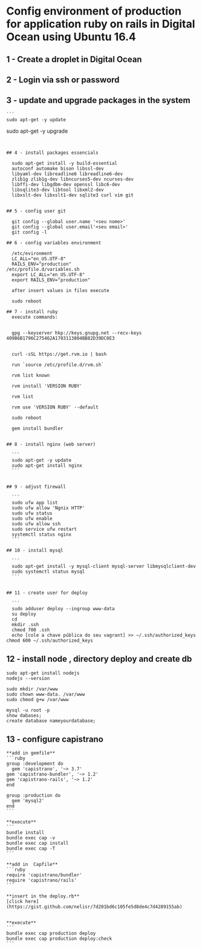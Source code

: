 # Config environment of production for application ruby on rails in Digital Ocean using Ubuntu 16.4 

## 1 - Create a droplet in Digital Ocean

## 2 - Login via ssh or password

## 3 - update and upgrade packages in the system 
	
	```
	sudo apt-get -y update
  sudo apt-get -y upgrade
  ```
	

## 4 - install packages essencials
	
	sudo apt-get install -y build-essential
	autoconf automake bison libssl-dev
	libyaml-dev libreadline6 libreadline6-dev
	zlib1g zlib1g-dev libncurses5-dev ncurses-dev
	libffi-dev libgdbm-dev openssl libc6-dev
	libsqlite3-dev libtool libxml2-dev
	libxslt-dev libxslt1-dev sqlite3 curl vim git
	

## 5 - config user git
    
    git config --global user.name '<seu nome>'
    git config --global user.email'<seu email>'
    git config -l

## 6 - config variables environment 
	
	/etc/evironment
	LC_ALL="en_US.UTF-8"
	RAILS_ENV="production"     
  /etc/profile.d/variables.sh
	export LC_ALL="en_US.UTF-8"
	export RAILS_ENV="production"	

	after insert values in files execute 

	sudo reboot

## 7 - install ruby
    execute commands:
   	

    gpg --keyserver hkp://keys.gnupg.net --recv-keys 409B6B1796C275462A1703113804BB82D39DC0E3	

   
	curl -sSL https://get.rvm.io | bash

	run `source /etc/profile.d/rvm.sh`
    
    rvm list known

    rvm install 'VERSION RUBY'

    rvm list

    rvm use 'VERSION RUBY' --default

    sudo reboot

    gem install bundler


## 8 - install nginx (web server)
	
	```
	sudo apt-get -y update
	sudo apt-get install nginx
	```


## 9 - adjust firewall
	
	```
	sudo ufw app list
	sudo ufw allow 'Ngnix HTTP'
	sudo ufw status
	sudo ufw enable 
	sudo ufw allow ssh
	sudo service ufw restart 
	systemctl status nginx
	```

## 10 - install mysql
	
	```
	sudo apt-get install -y mysql-client mysql-server libmysqlclient-dev
	sudo systemctl status mysql
	```


## 11 - create user for deploy 
	
	```
	sudo adduser deploy --ingroup www-data
	su deploy
	cd
 	mkdir .ssh
 	chmod 700 .ssh
 	echo [cole a chave pública do seu vagrant] >> ~/.ssh/authorized_keys
  chmod 600 ~/.ssh/authorized_keys
  ```


## 12 -  install node , directory deploy and create db
	sudo apt-get install nodejs
	nodejs --version

	sudo mkdir /var/www
	sudo chown www-data. /var/www
	sudo chmod g+w /var/www  

	mysql -u root -p
	show dabases;
	create database nameyourdatabase;


## 13 - configure capistrano
	
	**add in gemfile**
	```ruby
	group :development do
	  gem 'capistrano', '~> 3.7'
    gem 'capistrano-bundler', '~> 1.2'
    gem 'capistrano-rails', '~> 1.2'
	end 

	group :production do 
	  gem 'mysql2'
	end
	```
	
	**execute**
	```
	bundle install
	bundle exec cap -v
	bundle exec cap install
	bundle exec cap -T
	```

	**add in  Capfile**
	```ruby
	require 'capistrano/bundler'
	require 'capistrano/rails'
	```

	**insert in the deploy.rb**
	[click here](https://gist.github.com/nelisr/7d201bd6c105fe5d8de4c7d4289155ab)
	
	
	**execute**
	```
	bundle exec cap production deploy
 	bundle exec cap production deploy:check
 	```








